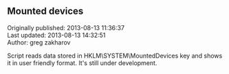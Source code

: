 ## Mounted devices  
Originally published: 2013-08-13 11:36:37  
Last updated: 2013-08-13 14:32:51  
Author: greg zakharov  
  
Script reads data stored in HKLM\SYSTEM\MountedDevices key and shows it in user friendly format. It's still under development.
